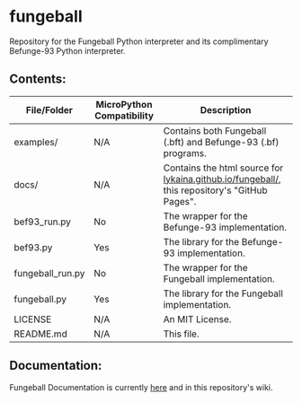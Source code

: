 # fungeball

Repository for the Fungeball Python interpreter and its complimentary Befunge-93 Python interpreter.

## Contents:

File/Folder | MicroPython Compatibility | Description
---|---|---
examples/ | N/A | Contains both Fungeball (.bft) and Befunge-93 (.bf) programs.
docs/ | N/A | Contains the html source for [lykaina.github.io/fungeball/](https://lykaina.github.io/fungeball/), this repository's "GitHub Pages".
bef93_run.py | No | The wrapper for the Befunge-93 implementation.
bef93.py | Yes | The library for the Befunge-93 implementation.
fungeball_run.py | No | The wrapper for the Fungeball implementation.
fungeball.py | Yes | The library for the Fungeball implementation.
LICENSE | N/A | An MIT License.
README.md | N/A | This file.

## Documentation:

Fungeball Documentation is currently [here](https://esolangs.org/wiki/Fungeball) and in this repository's wiki.
